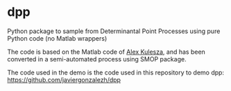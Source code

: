 # dpp

Python package to sample from Determinantal Point Processes using pure Python code (no Matlab wrappers)

The code is based on the Matlab code of [Alex Kulesza](http://web.eecs.umich.edu/~kulesza/), and has been converted in a semi-automated process using SMOP package. 

The code used in the demo is the code used in this repository to demo dpp: https://github.com/javiergonzalezh/dpp
